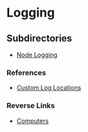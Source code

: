 # Logging

## Subdirectories
- [Node Logging](./Node_Logging/Node_Logging.md)

### References
- [Custom Log Locations](https://stackoverflow.com/questions/145354/adding-custom-log-locations-to-the-os-x-console-application)

### Reverse Links
- [Computers](../Computers.md)